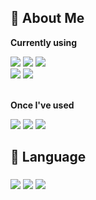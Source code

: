## 💬 About Me
<p><strong>Currently using</strong></p>
    <div>
        <img src="https://img.shields.io/badge/C++-00599C?style=flat-square&logo=cplusplus&logoColor=white"> <img src="https://img.shields.io/badge/Unreal Engine-0E1128?style=flat-square&logo=unrealengine&logoColor=white"> <img src="https://img.shields.io/badge/Github-8A2BE2?style=flat-square&logo=github&logoColor=white"> <br/>
        <img src="https://img.shields.io/badge/Claude-D97757?style=flat-square&logo=claude&logoColor=white"> <img src="https://img.shields.io/badge/Blender-E87D0D?style=flat-square&logo=blender&logoColor=white">
    </div> <br/>

<p><strong>Once I've used</strong></p>
    <div>
        <img src="https://img.shields.io/badge/CSharp-512BD4?style=flat-square&logo=csharp&logoColor=white"> <img src="https://img.shields.io/badge/OpenGL-5586A4?style=flat-square&logo=opengl&logoColor=white"> <img src="https://img.shields.io/badge/Unity-000000?style=flat-square&logo=unity&logoColor=white">
    </div>


## 👀 Language
### <img src="https://img.shields.io/badge/한국어-4285F4?style=flat-square&logo=googletranslate&logoColor=white"> <img src="https://img.shields.io/badge/English-4285F4?style=flat-square&logo=googletranslate&logoColor=white"> <img src="https://img.shields.io/badge/日本語-4285F4?style=flat-square&logo=googletranslate&logoColor=white">

